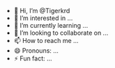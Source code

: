 - 👋 Hi, I’m @Tigerkrd
- 👀 I’m interested in ...
- 🌱 I’m currently learning ...
- 💞️ I’m looking to collaborate on ...
- 📫 How to reach me ...
- 😄 Pronouns: ...
- ⚡ Fun fact: ...

<!---
Tigerkrd/Tigerkrd is a ✨ special ✨ repository because its `README.md` (this file) appears on your GitHub profile.
You can click the Preview link to take a look at your changes.
--->
